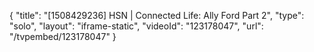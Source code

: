 {
    "title": "[1508429236] HSN | Connected Life: Ally Ford Part 2",
    "type": "solo",
    "layout": "iframe-static",
    "videoId": "123178047",
    "url": "\/tvpembed\/123178047"
}